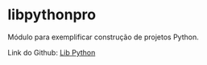 # libpythonpro
Módulo para exemplificar construção de projetos Python.

Link do Github: [Lib Python](https://github.com/woscavalcante/libpython)
